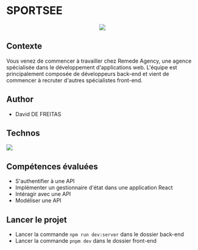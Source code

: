 # SPORTSEE



<p align="center">
  <img src="https://user.oc-static.com/upload/2023/12/28/17037832302526_Capture%20d%E2%80%99e%CC%81cran%202023-12-28%20a%CC%80%2018.07.01.png">
</p>



## Contexte



Vous venez de commencer à travailler chez Remede Agency, une agence spécialisée dans le développement d'applications web. L'équipe est principalement composée de développeurs back-end et vient de commencer à recruter d'autres spécialistes front-end.



## Author



- David DE FREITAS



## Technos



<p>
  <a href="https://skillicons.dev">
    <img src="https://skillicons.dev/icons?i=react,redux,css,github" />
  </a>
</p>



## Compétences évaluées



- S'authentifier à une API
- Implémenter un gestionnaire d'état dans une application React
- Intéragir avec une API
- Modéliser une API



## Lancer le projet



- Lancer la commande `npm run dev:server` dans le dossier back-end
- Lancer la commande `pnpm dev` dans le dossier front-end
